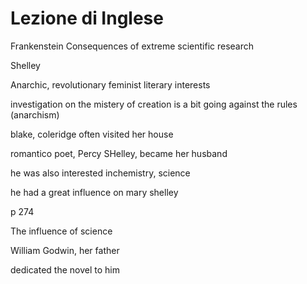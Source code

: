 # Lezione di Inglese


Frankenstein
 Consequences of extreme scientific research

Shelley

Anarchic, revolutionary
feminist
literary interests

investigation on the mistery of creation is a bit going against the rules (anarchism)

blake, coleridge often visited her house

romantico poet, Percy SHelley, became her husband

he was also interested inchemistry, science

he had a great influence on mary shelley


p 274

The influence of science

William Godwin, her father

dedicated the novel to him
<!--stackedit_data:
eyJoaXN0b3J5IjpbLTE0ODk1MDM2NTgsODY0NTI2ODg2LDIwNz
Y5MzU2NDVdfQ==
-->